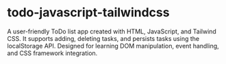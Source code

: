 # todo-javascript-tailwindcss
A user-friendly ToDo list app created with HTML, JavaScript, and Tailwind CSS. It supports adding, deleting tasks, and persists tasks using the localStorage API. Designed for learning DOM manipulation, event handling, and CSS framework integration.
